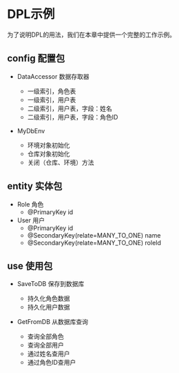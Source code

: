 # DPL示例

为了说明DPL的用法，我们在本章中提供一个完整的工作示例。

## config 配置包

* DataAccessor 数据存取器
    * 一级索引，角色表
    * 一级索引，用户表
    * 二级索引，用户表，字段：姓名
    * 二级索引，用户表，字段：角色ID
    
* MyDbEnv 
    * 环境对象初始化
    * 仓库对象初始化
    * 关闭（仓库、环境）方法
   
## entity 实体包

* Role 角色
    * @PrimaryKey id
* User 用户
    * @PrimaryKey id
    * @SecondaryKey(relate=MANY_TO_ONE) name
    * @SecondaryKey(relate=MANY_TO_ONE) roleId
    
## use 使用包

* SaveToDB 保存到数据库
    * 持久化角色数据
    * 持久化用户数据

* GetFromDB 从数据库查询    
    * 查询全部角色
    * 查询全部用户
    * 通过姓名查用户
    * 通过角色ID查用户